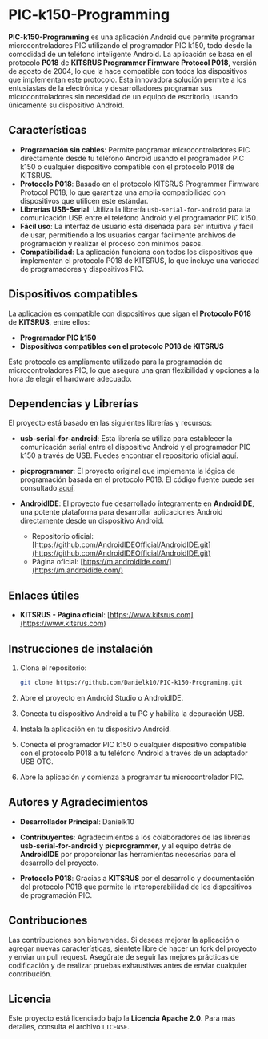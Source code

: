 # PIC-k150-Programming

**PIC-k150-Programming** es una aplicación Android que permite programar microcontroladores PIC utilizando el programador PIC k150, todo desde la comodidad de un teléfono inteligente Android. La aplicación se basa en el protocolo **P018** de **KITSRUS Programmer Firmware Protocol P018**, versión de agosto de 2004, lo que la hace compatible con todos los dispositivos que implementan este protocolo. Esta innovadora solución permite a los entusiastas de la electrónica y desarrolladores programar sus microcontroladores sin necesidad de un equipo de escritorio, usando únicamente su dispositivo Android.

## Características

- **Programación sin cables**: Permite programar microcontroladores PIC directamente desde tu teléfono Android usando el programador PIC k150 o cualquier dispositivo compatible con el protocolo P018 de KITSRUS.
- **Protocolo P018**: Basado en el protocolo KITSRUS Programmer Firmware Protocol P018, lo que garantiza una amplia compatibilidad con dispositivos que utilicen este estándar.
- **Librerías USB-Serial**: Utiliza la librería `usb-serial-for-android` para la comunicación USB entre el teléfono Android y el programador PIC k150.
- **Fácil uso**: La interfaz de usuario está diseñada para ser intuitiva y fácil de usar, permitiendo a los usuarios cargar fácilmente archivos de programación y realizar el proceso con mínimos pasos.
- **Compatibilidad**: La aplicación funciona con todos los dispositivos que implementan el protocolo P018 de KITSRUS, lo que incluye una variedad de programadores y dispositivos PIC.

## Dispositivos compatibles

La aplicación es compatible con dispositivos que sigan el **Protocolo P018** de **KITSRUS**, entre ellos:

- **Programador PIC k150**
- **Dispositivos compatibles con el protocolo P018 de KITSRUS**

Este protocolo es ampliamente utilizado para la programación de microcontroladores PIC, lo que asegura una gran flexibilidad y opciones a la hora de elegir el hardware adecuado.

## Dependencias y Librerías

El proyecto está basado en las siguientes librerías y recursos:

- **usb-serial-for-android**: Esta librería se utiliza para establecer la comunicación serial entre el dispositivo Android y el programador PIC k150 a través de USB. Puedes encontrar el repositorio oficial [aquí](https://github.com/mik3y/usb-serial-for-android).
  
- **picprogrammer**: El proyecto original que implementa la lógica de programación basada en el protocolo P018. El código fuente puede ser consultado [aquí](https://github.com/almost/picprogrammer.git).

- **AndroidIDE**: El proyecto fue desarrollado íntegramente en **AndroidIDE**, una potente plataforma para desarrollar aplicaciones Android directamente desde un dispositivo Android. 
  - Repositorio oficial: [https://github.com/AndroidIDEOfficial/AndroidIDE.git](https://github.com/AndroidIDEOfficial/AndroidIDE.git)
  - Página oficial: [https://m.androidide.com/](https://m.androidide.com/)

## Enlaces útiles

- **KITSRUS - Página oficial**: [https://www.kitsrus.com](https://www.kitsrus.com)
  
## Instrucciones de instalación

1. Clona el repositorio:
   ```bash
   git clone https://github.com/Danielk10/PIC-k150-Programing.git


2. Abre el proyecto en Android Studio o AndroidIDE.

3. Conecta tu dispositivo Android a tu PC y habilita la depuración USB.

4. Instala la aplicación en tu dispositivo Android.

5. Conecta el programador PIC k150 o cualquier dispositivo compatible con el protocolo P018 a tu teléfono Android a través de un adaptador USB OTG.

6. Abre la aplicación y comienza a programar tu microcontrolador PIC.

## Autores y Agradecimientos

- **Desarrollador Principal**: Danielk10
  
- **Contribuyentes**: Agradecimientos a los colaboradores de las librerías **usb-serial-for-android** y **picprogrammer**, y al equipo detrás de **AndroidIDE** por proporcionar las herramientas necesarias para el desarrollo del proyecto.

- **Protocolo P018**: Gracias a **KITSRUS** por el desarrollo y documentación del protocolo P018 que permite la interoperabilidad de los dispositivos de programación PIC.

## Contribuciones

Las contribuciones son bienvenidas. Si deseas mejorar la aplicación o agregar nuevas características, siéntete libre de hacer un fork del proyecto y enviar un pull request. Asegúrate de seguir las mejores prácticas de codificación y de realizar pruebas exhaustivas antes de enviar cualquier contribución.

## Licencia

Este proyecto está licenciado bajo la **Licencia Apache 2.0**. Para más detalles, consulta el archivo `LICENSE`.
